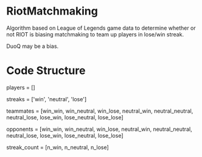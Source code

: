 # RiotMatchmaking

Algorithm based on League of Legends game data to determine whether or not RIOT is biasing matchmaking to team up players in lose/win streak.

DuoQ may be a bias.


# Code Structure

 players = []

 streaks = ['win', 'neutral', 'lose']

 teammates = [win_win, win_neutral, win_lose,
             neutral_win, neutral_neutral, neutral_lose,
             lose_win, lose_neutral, lose_lose]

 opponents = [win_win, win_neutral, win_lose,
             neutral_win, neutral_neutral, neutral_lose,
             lose_win, lose_neutral, lose_lose]

 streak_count = [n_win, n_neutral, n_lose]




